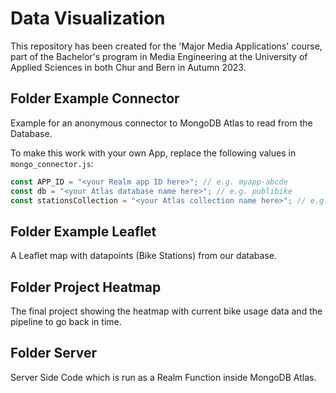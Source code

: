 # Data Visualization

This repository has been created for the 'Major Media Applications' course, part of the Bachelor's program in Media Engineering at the University of Applied Sciences in both Chur and Bern in Autumn 2023.

## Folder Example Connector

Example for an anonymous connector to MongoDB Atlas to read from the Database.

To make this work with your own App, replace the following values in `mongo_connector.js`:

```javascript
const APP_ID = "<your Realm app ID here>"; // e.g. myapp-abcde
const db = "<your Atlas database name here>"; // e.g. publibike
const stationsCollection = "<your Atlas collection name here>"; // e.g. bikes
```

## Folder Example Leaflet

A Leaflet map with datapoints (Bike Stations) from our database.

## Folder Project Heatmap

The final project showing the heatmap with current bike usage data and the pipeline to go back in time.

## Folder Server

Server Side Code which is run as a Realm Function inside MongoDB Atlas.

